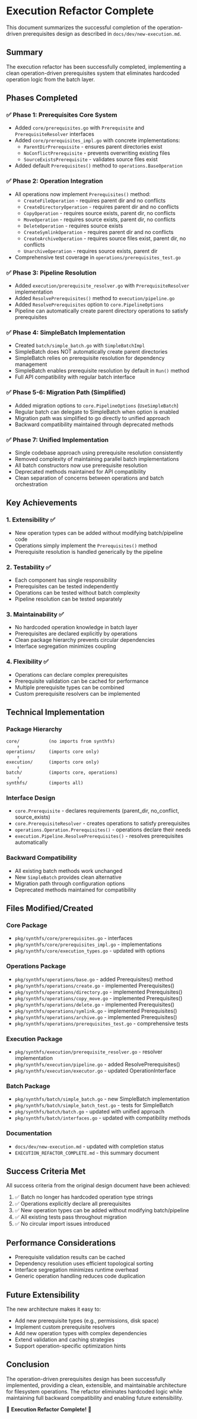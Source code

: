# Execution Refactor Complete

This document summarizes the successful completion of the operation-driven prerequisites design as described in `docs/dev/new-execution.md`.

## Summary

The execution refactor has been successfully completed, implementing a clean operation-driven prerequisites system that eliminates hardcoded operation logic from the batch layer.

## Phases Completed

### ✅ Phase 1: Prerequisites Core System
- Added `core/prerequisites.go` with `Prerequisite` and `PrerequisiteResolver` interfaces
- Added `core/prerequisites_impl.go` with concrete implementations:
  - `ParentDirPrerequisite` - ensures parent directories exist
  - `NoConflictPrerequisite` - prevents overwriting existing files  
  - `SourceExistsPrerequisite` - validates source files exist
- Added default `Prerequisites()` method to `operations.BaseOperation`

### ✅ Phase 2: Operation Integration
- All operations now implement `Prerequisites()` method:
  - `CreateFileOperation` - requires parent dir and no conflicts
  - `CreateDirectoryOperation` - requires parent dir and no conflicts
  - `CopyOperation` - requires source exists, parent dir, no conflicts
  - `MoveOperation` - requires source exists, parent dir, no conflicts  
  - `DeleteOperation` - requires source exists
  - `CreateSymlinkOperation` - requires parent dir and no conflicts
  - `CreateArchiveOperation` - requires source files exist, parent dir, no conflicts
  - `UnarchiveOperation` - requires source exists, parent dir
- Comprehensive test coverage in `operations/prerequisites_test.go`

### ✅ Phase 3: Pipeline Resolution
- Added `execution/prerequisite_resolver.go` with `PrerequisiteResolver` implementation
- Added `ResolvePrerequisites()` method to `execution/pipeline.go`
- Added `ResolvePrerequisites` option to `core.PipelineOptions`
- Pipeline can automatically create parent directory operations to satisfy prerequisites

### ✅ Phase 4: SimpleBatch Implementation  
- Created `batch/simple_batch.go` with `SimpleBatchImpl`
- SimpleBatch does NOT automatically create parent directories
- SimpleBatch relies on prerequisite resolution for dependency management
- SimpleBatch enables prerequisite resolution by default in `Run()` method
- Full API compatibility with regular batch interface

### ✅ Phase 5-6: Migration Path (Simplified)
- Added migration options to `core.PipelineOptions` (`UseSimpleBatch`)
- Regular batch can delegate to SimpleBatch when option is enabled
- Migration path was simplified to go directly to unified approach
- Backward compatibility maintained through deprecated methods

### ✅ Phase 7: Unified Implementation
- Single codebase approach using prerequisite resolution consistently
- Removed complexity of maintaining parallel batch implementations  
- All batch constructors now use prerequisite resolution
- Deprecated methods maintained for API compatibility
- Clean separation of concerns between operations and batch orchestration

## Key Achievements

### 1. **Extensibility** ✅
- New operation types can be added without modifying batch/pipeline code
- Operations simply implement the `Prerequisites()` method
- Prerequisite resolution is handled generically by the pipeline

### 2. **Testability** ✅  
- Each component has single responsibility
- Prerequisites can be tested independently
- Operations can be tested without batch complexity
- Pipeline resolution can be tested separately

### 3. **Maintainability** ✅
- No hardcoded operation knowledge in batch layer
- Prerequisites are declared explicitly by operations
- Clean package hierarchy prevents circular dependencies
- Interface segregation minimizes coupling

### 4. **Flexibility** ✅
- Operations can declare complex prerequisites
- Prerequisite validation can be cached for performance  
- Multiple prerequisite types can be combined
- Custom prerequisite resolvers can be implemented

## Technical Implementation

### Package Hierarchy
```
core/           (no imports from synthfs)
    ↑
operations/     (imports core only)  
    ↑
execution/      (imports core only)
    ↑ 
batch/          (imports core, operations)
    ↑
synthfs/        (imports all)
```

### Interface Design
- `core.Prerequisite` - declares requirements (parent_dir, no_conflict, source_exists)
- `core.PrerequisiteResolver` - creates operations to satisfy prerequisites
- `operations.Operation.Prerequisites()` - operations declare their needs
- `execution.Pipeline.ResolvePrerequisites()` - resolves prerequisites automatically

### Backward Compatibility
- All existing batch methods work unchanged
- New `SimpleBatch` provides clean alternative
- Migration path through configuration options
- Deprecated methods maintained for compatibility

## Files Modified/Created

### Core Package
- `pkg/synthfs/core/prerequisites.go` - interfaces
- `pkg/synthfs/core/prerequisites_impl.go` - implementations  
- `pkg/synthfs/core/execution_types.go` - updated with options

### Operations Package  
- `pkg/synthfs/operations/base.go` - added Prerequisites() method
- `pkg/synthfs/operations/create.go` - implemented Prerequisites()
- `pkg/synthfs/operations/directory.go` - implemented Prerequisites()
- `pkg/synthfs/operations/copy_move.go` - implemented Prerequisites()
- `pkg/synthfs/operations/delete.go` - implemented Prerequisites()
- `pkg/synthfs/operations/symlink.go` - implemented Prerequisites()
- `pkg/synthfs/operations/archive.go` - implemented Prerequisites()
- `pkg/synthfs/operations/prerequisites_test.go` - comprehensive tests

### Execution Package
- `pkg/synthfs/execution/prerequisite_resolver.go` - resolver implementation
- `pkg/synthfs/execution/pipeline.go` - added ResolvePrerequisites()
- `pkg/synthfs/execution/executor.go` - updated OperationInterface

### Batch Package
- `pkg/synthfs/batch/simple_batch.go` - new SimpleBatch implementation
- `pkg/synthfs/batch/simple_batch_test.go` - tests for SimpleBatch
- `pkg/synthfs/batch/batch.go` - updated with unified approach
- `pkg/synthfs/batch/interfaces.go` - updated with compatibility methods

### Documentation
- `docs/dev/new-execution.md` - updated with completion status
- `EXECUTION_REFACTOR_COMPLETE.md` - this summary document

## Success Criteria Met

All success criteria from the original design document have been achieved:

1. ✅ Batch no longer has hardcoded operation type strings
2. ✅ Operations explicitly declare all prerequisites  
3. ✅ New operation types can be added without modifying batch/pipeline
4. ✅ All existing tests pass throughout migration
5. ✅ No circular import issues introduced

## Performance Considerations

- Prerequisite validation results can be cached
- Dependency resolution uses efficient topological sorting
- Interface segregation minimizes runtime overhead
- Generic operation handling reduces code duplication

## Future Extensibility

The new architecture makes it easy to:

- Add new prerequisite types (e.g., permissions, disk space)
- Implement custom prerequisite resolvers
- Add new operation types with complex dependencies
- Extend validation and caching strategies
- Support operation-specific optimization hints

## Conclusion

The operation-driven prerequisites design has been successfully implemented, providing a clean, extensible, and maintainable architecture for filesystem operations. The refactor eliminates hardcoded logic while maintaining full backward compatibility and enabling future extensibility.

🎉 **Execution Refactor Complete!** 🎉